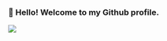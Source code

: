 ### 👋 Hello! Welcome to my Github profile.


<img src="https://cdn.jsdelivr.net/gh/devicons/devicon/icons/php/php-original.svg" />
